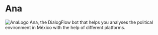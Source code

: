 # Ana
![AnaLogo](https://i.imgur.com/zH5fsum.png)
Ana, the DialogFlow bot that helps you analyses the political environment in México with the help of different platforms.
